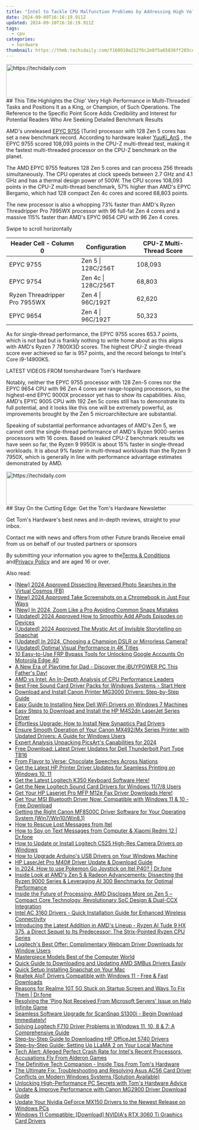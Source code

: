 ```yaml
---
title: "Intel to Tackle CPU Malfunction Problems by Addressing High Voltage Concerns: Anticipate Patch in August"
date: 2024-09-09T16:16:19.911Z
updated: 2024-09-10T16:16:19.911Z
tags:
  - cpu
categories:
  - hardware
thumbnail: https://thmb.techidaily.com/f160910a212f6c2e8f5a65836ff203ce0f8a0fb9c3edf4656ba779c98a69f717.jpg
---
```


<!-- affiliate ads begin -->
<a href="https://ephamedtechinc.pxf.io/c/5597632/2137201/26400" target="_top" id="2137201">
  <img src="//a.impactradius-go.com/display-ad/26400-2137201" border="0" alt="https://techidaily.com" width="728" height="90"/>
</a>
<img height="0" width="0" src="https://ephamedtechinc.pxf.io/i/5597632/2137201/26400" style="position:absolute;visibility:hidden;" border="0" />
<!-- affiliate ads end -->
## This Title Highlights the Chip' Very High Performance in Multi-Threaded Tasks and Positions It as a King, or Champion, of Such Operations. The Reference to the Specific Point Score Adds Credibility and Interest for Potential Readers Who Are Seeking Detailed Benchmark Results

AMD's unreleased [EPYC 9755](https://www.tomshardware.com/pc-components/cpus/amd-announces-3nm-epyc-turin-launching-with-192-cores-and-384-threads-in-second-half-of-2024-54x-faster-than-intel-xeon-in-ai-workload) (Turin) processor with 128 Zen 5 cores has set a new benchmark record. According to hardware leaker [YuuKi_AnS](https://x.com/yuuki%5Fans/status/1816185684753015066) , the EPYC 9755 scored 108,093 points in the CPU-Z multi-thread test, making it the fastest multi-threaded processor on the CPU-Z benchmark on the planet.

 The AMD EPYC 9755 features 128 Zen 5 cores and can process 256 threads simultaneously. The CPU operates at clock speeds between 2.7 GHz and 4.1 GHz and has a thermal design power of 500W. The CPU scores 108,093 points in the CPU-Z multi-thread benchmark, 57% higher than AMD's EPYC Bergamo, which had 128 compact Zen 4c cores and scored 68,803 points.

 The new processor is also a whopping 73% faster than AMD's Ryzen Threadripper Pro 7995WX processor with 96 full-fat Zen 4 cores and a massive 115% faster than AMD's EPYC 9654 CPU with 96 Zen 4 cores.

 Swipe to scroll horizontally

| Header Cell - Column 0        | Configuration       | CPU-Z Multi-Thread Score |
| ----------------------------- | ------------------- | ------------------------ |
| EPYC 9755                     | Zen 5 \| 128C/256T  | 108,093                  |
| EPYC 9754                     | Zen 4c \| 128C/256T | 68,803                   |
| Ryzen Threadripper Pro 7955WX | Zen 4 \| 96C/192T   | 62,620                   |
| EPYC 9654                     | Zen 4 \| 96C/192T   | 50,323                   |

 As for single-thread performance, the EPYC 9755 scores 653.7 points, which is not bad but is frankly nothing to write home about as this aligns with AMD's Ryzen 7 7800X3D scores. The highest CPU-Z single-thread score ever achieved so far is 957 points, and the record belongs to Intel's Core i9-14900KS.

 LATEST VIDEOS FROM tomshardware Tom's Hardware

 Notably, neither the EPYC 9755 processor with 128 Zen-5 cores nor the EPYC 9654 CPU with 96 Zen 4 cores are range-topping processors, so the highest-end EPYC 9000X processor yet has to show its capabilities. Also, AMD's EPYC 9005 CPU with 192 Zen 5c cores still has to demonstrate its full potential, and it looks like this one will be extremely powerful, as improvements brought by the Zen 5 microarchitecture are substantial.

 Speaking of substantial performance advantages of AMD's Zen 5, we cannot omit the single-thread performance of AMD's Ryzen 9000-series processors with 16 cores. Based on leaked CPU-Z benchmark results we have seen so far, the Ryzen 9 9950X is about 15% faster in single-thread workloads. It is about 9% faster in multi-thread workloads than the Ryzen 9 7950X, which is generally in line with performance advantage estimates demonstrated by AMD.

<!-- affiliate ads begin -->
<a href="https://appsumo.8odi.net/c/5597632/2137395/7443" target="_top" id="2137395">
  <img src="//a.impactradius-go.com/display-ad/7443-2137395" border="0" alt="https://techidaily.com" width="728" height="90"/>
</a>
<img height="0" width="0" src="https://appsumo.8odi.net/i/5597632/2137395/7443" style="position:absolute;visibility:hidden;" border="0" />
<!-- affiliate ads end -->
## Stay On the Cutting Edge: Get the Tom's Hardware Newsletter

 Get Tom's Hardware's best news and in-depth reviews, straight to your inbox.

 Contact me with news and offers from other Future brands  Receive email from us on behalf of our trusted partners or sponsors

 By submitting your information you agree to the[Terms & Conditions](https://futureplc.com/terms-conditions/) and[Privacy Policy](https://futureplc.com/privacy-policy/) and are aged 16 or over.


<ins class="adsbygoogle"
     style="display:block"
     data-ad-format="autorelaxed"
     data-ad-client="ca-pub-7571918770474297"
     data-ad-slot="1223367746"></ins>



<ins class="adsbygoogle"
     style="display:block"
     data-ad-client="ca-pub-7571918770474297"
     data-ad-slot="8358498916"
     data-ad-format="auto"
     data-full-width-responsive="true"></ins>

<span class="atpl-alsoreadstyle">Also read:</span>
<div><ul>
<li><a href="https://facebook-videos.techidaily.com/new-2024-approved-dissecting-reversed-photo-searches-in-the-virtual-cosmos-fb/"><u>[New] 2024 Approved  Dissecting Reversed Photo Searches in the Virtual Cosmos (FB)</u></a></li>
<li><a href="https://screen-video-capture.techidaily.com/new-2024-approved-take-screenshots-on-a-chromebook-in-just-four-ways/"><u>[New] 2024 Approved  Take Screenshots on a Chromebook in Just Four Ways</u></a></li>
<li><a href="https://fox-http.techidaily.com/new-in-2024-zoom-like-a-pro-avoiding-common-snaps-mistakes/"><u>[New] In 2024, Zoom Like a Pro  Avoiding Common Snaps Mistakes</u></a></li>
<li><a href="https://fox-blue.techidaily.com/updated-2024-approved-how-to-smoothly-add-apods-episodes-on-devices/"><u>[Updated] 2024 Approved  How to Smoothly Add APods Episodes on Devices</u></a></li>
<li><a href="https://snapchat-videos.techidaily.com/updated-2024-approved-the-mystic-art-of-invisible-storytelling-on-snapchat/"><u>[Updated] 2024 Approved  The Mystic Art of Invisible Storytelling on Snapchat</u></a></li>
<li><a href="https://facebook-record-videos.techidaily.com/updated-in-2024-choosing-a-champion-dslr-or-mirrorless-camera/"><u>[Updated] In 2024, Choosing a Champion  DSLR or Mirrorless Camera?</u></a></li>
<li><a href="https://extra-approaches.techidaily.com/updated-optimal-visual-performance-in-4k-titles/"><u>[Updated] Optimal Visual Performance in 4K Titles</u></a></li>
<li><a href="https://android-unlock.techidaily.com/10-easy-to-use-frp-bypass-tools-for-unlocking-google-accounts-on-motorola-edge-40-by-drfone-android/"><u>10 Easy-to-Use FRP Bypass Tools for Unlocking Google Accounts On Motorola Edge 40</u></a></li>
<li><a href="https://hardware-help.techidaily.com/a-new-era-of-playtime-for-dad-discover-the-ibuypower-pc-this-fathers-day/"><u>A New Era of Playtime for Dad - Discover the iBUYPOWER PC This Father's Day!</u></a></li>
<li><a href="https://hardware-help.techidaily.com/amd-vs-intel-an-in-depth-analysis-of-cpu-performance-leaders/"><u>AMD vs Intel: An In-Depth Analysis of CPU Performance Leaders</u></a></li>
<li><a href="https://hardware-help.techidaily.com/1722957955281-best-free-sound-card-driver-packs-for-windows-systems-start-here/"><u>Best Free Sound Card Driver Packs for Windows Systems - Start Here</u></a></li>
<li><a href="https://hardware-help.techidaily.com/download-and-install-canon-printer-mg3000-drivers-step-by-step-guide/"><u>Download and Install Canon Printer MG3000 Drivers: Step-by-Step Guide</u></a></li>
<li><a href="https://hardware-help.techidaily.com/easy-guide-to-installing-new-dell-wifi-drivers-on-windows-7-machines/"><u>Easy Guide to Installing New Dell WiFi Drivers on Windows 7 Machines</u></a></li>
<li><a href="https://hardware-help.techidaily.com/easy-steps-to-download-and-install-the-hp-m452dn-laserjet-series-driver/"><u>Easy Steps to Download and Install the HP M452dn LaserJet Series Driver</u></a></li>
<li><a href="https://hardware-help.techidaily.com/effortless-upgrade-how-to-install-new-synaptics-pad-drivers/"><u>Effortless Upgrade: How to Install New Synaptics Pad Drivers</u></a></li>
<li><a href="https://hardware-help.techidaily.com/ensure-smooth-operation-of-your-canon-mx492mx-series-printer-with-updated-drivers-a-guide-for-windows-users/"><u>Ensure Smooth Operation of Your Canon MX492/Mx Series Printer with Updated Drivers: A Guide for Windows Users</u></a></li>
<li><a href="https://some-techniques.techidaily.com/expert-analysis-unpacking-picsarts-capabilities-for-2024/"><u>Expert Analysis  Unpacking PicsArt's Capabilities for 2024</u></a></li>
<li><a href="https://hardware-help.techidaily.com/free-download-latest-driver-updates-for-dell-thunderbolt-port-type-tb16/"><u>Free Download: Latest Driver Updates for Dell Thunderbolt Port Type TB16</u></a></li>
<li><a href="https://mondly-stories.techidaily.com/from-flavor-to-verse-chocolate-speeches-across-nations/"><u>From Flavor to Verse: Chocolate Speeches Across Nations</u></a></li>
<li><a href="https://hardware-help.techidaily.com/get-the-latest-hp-printer-driver-updates-for-seamless-printing-on-windows-10-11/"><u>Get the Latest HP Printer Driver Updates for Seamless Printing on Windows 10, 11</u></a></li>
<li><a href="https://hardware-help.techidaily.com/1722954425985-get-the-latest-logitech-k350-keyboard-software-here/"><u>Get the Latest Logitech K350 Keyboard Software Here!</u></a></li>
<li><a href="https://hardware-help.techidaily.com/get-the-new-logitech-sound-card-drivers-for-windows-1178-users/"><u>Get the New Logitech Sound Card Drivers for Windows 11/7/8 Users</u></a></li>
<li><a href="https://hardware-help.techidaily.com/get-your-hp-laserjet-pro-mfp-m12e-fax-driver-downloads-here/"><u>Get Your HP Laserjet Pro MFP M12e Fax Driver Downloads Here!</u></a></li>
<li><a href="https://driver-download.techidaily.com/get-your-msi-bluetooth-driver-now-compatible-with-windows-11-and-10-free-download/"><u>Get Your MSI Bluetooth Driver Now: Compatible with Windows 11 & 10 - Free Download</u></a></li>
<li><a href="https://hardware-help.techidaily.com/getting-the-right-canon-mf8500c-driver-software-for-your-operating-system-win7win10win81/"><u>Getting the Right Canon MF8500C Driver Software for Your Operating System (Win7/Win10/Win8.1)</u></a></li>
<li><a href="https://blog-min.techidaily.com/how-to-rescue-lost-messages-from-itel-by-fonelab-android-recover-messages/"><u>How to Rescue Lost Messages from Itel</u></a></li>
<li><a href="https://android-location-track.techidaily.com/how-to-spy-on-text-messages-from-computer-and-xiaomi-redmi-12-drfone-by-drfone-virtual-android/"><u>How to Spy on Text Messages from Computer & Xiaomi Redmi 12 | Dr.fone</u></a></li>
<li><a href="https://hardware-help.techidaily.com/how-to-update-or-install-logitech-c525-high-res-camera-drivers-on-windows/"><u>How to Update or Install Logitech C525 High-Res Camera Drivers on Windows</u></a></li>
<li><a href="https://hardware-help.techidaily.com/how-to-upgrade-arduinos-usb-drivers-on-your-windows-machine/"><u>How to Upgrade Arduino's USB Drivers on Your Windows Machine</u></a></li>
<li><a href="https://hardware-help.techidaily.com/hp-laserjet-pro-m40-driver-update-and-download-guide/"><u>HP LaserJet Pro M40# Driver Update & Download Guide</u></a></li>
<li><a href="https://android-pokemon-go.techidaily.com/in-2024-how-to-use-pokemon-go-joystick-on-itel-p40-drfone-by-drfone-virtual-android/"><u>In 2024, How to use Pokemon Go Joystick on Itel P40? | Dr.fone</u></a></li>
<li><a href="https://hardware-help.techidaily.com/inside-look-at-amds-zen-5-and-radeon-advancements-dissecting-the-ryzen-9000-series-and-leveraging-ai-300-benchmarks-for-optimal-performance/"><u>Inside Look at AMD's Zen 5 & Radeon Advancements: Dissecting the Ryzen 9000 Series & Leveraging AI 300 Benchmarks for Optimal Performance</u></a></li>
<li><a href="https://hardware-help.techidaily.com/inside-the-future-of-processing-amd-discloses-more-on-zen-5-compact-core-technology-revolutionary-soc-design-and-dual-ccx-integration/"><u>Inside the Future of Processing: AMD Discloses More on Zen 5 – Compact Core Technology, Revolutionary SoC Design & Dual-CCX Integration</u></a></li>
<li><a href="https://hardware-help.techidaily.com/intel-ac-3160-drivers-quick-installation-guide-for-enhanced-wireless-connectivity/"><u>Intel AC 3160 Drivers - Quick Installation Guide for Enhanced Wireless Connectivity</u></a></li>
<li><a href="https://hardware-help.techidaily.com/introducing-the-latest-addition-in-amds-lineup-ryzen-ai-tude-9-hx-375-a-direct-sequel-to-its-predecessor-the-strix-pointed-ryzen-cpu-series/"><u>Introducing the Latest Addition in AMD's Lineup - Ryzen AI Tude 9 HX 375, a Direct Sequel to Its Predecessor: The Strix-Pointed Ryzen CPU Series</u></a></li>
<li><a href="https://hardware-help.techidaily.com/logitechs-best-offer-complimentary-webcam-driver-downloads-for-window-users/"><u>Logitech's Best Offer: Complimentary Webcam Driver Downloads for Window Users</u></a></li>
<li><a href="https://extra-resources.techidaily.com/masterpiece-models-best-of-the-computer-world/"><u>Masterpiece Models  Best of the Computer World</u></a></li>
<li><a href="https://hardware-help.techidaily.com/quick-guide-to-downloading-and-updating-amd-smbus-drivers-easily/"><u>Quick Guide to Downloading and Updating AMD SMBus Drivers Easily</u></a></li>
<li><a href="https://tiktok-clips.techidaily.com/quick-setup-installing-snapchat-on-your-mac/"><u>Quick Setup  Installing Snapchat on Your Mac</u></a></li>
<li><a href="https://win-dash.techidaily.com/realtek-aiot-drivers-compatible-with-windows-11-free-and-fast-downloads/"><u>Realtek AIoT Drivers Compatible with Windows 11 - Free & Fast Downloads</u></a></li>
<li><a href="https://fix-guide.techidaily.com/reasons-for-realme-10t-5g-stuck-on-startup-screen-and-ways-to-fix-them-drfone-by-drfone-fix-android-problems-fix-android-problems/"><u>Reasons for Realme 10T 5G Stuck on Startup Screen and Ways To Fix Them | Dr.fone</u></a></li>
<li><a href="https://win-answers.techidaily.com/resolving-the-ping-not-received-from-microsoft-servers-issue-on-halo-infinite-game/"><u>Resolving the 'Ping Not Received From Microsoft Servers' Issue on Halo Infinite Game</u></a></li>
<li><a href="https://hardware-help.techidaily.com/seamless-software-upgrade-for-scansnap-s1300i-begin-download-immediately/"><u>Seamless Software Upgrade for ScanSnap S1300i - Begin Download Immediately!</u></a></li>
<li><a href="https://hardware-help.techidaily.com/solving-logitech-f710-driver-problems-in-windows-11-10-8-and-7-a-comprehensive-guide/"><u>Solving Logitech F710 Driver Problems in Windows 11, 10, 8 & 7: A Comprehensive Guide</u></a></li>
<li><a href="https://hardware-help.techidaily.com/step-by-step-guide-to-downloading-hp-officejet-5740-drivers/"><u>Step-by-Step Guide to Downloading HP OfficeJet 5740 Drivers</u></a></li>
<li><a href="https://tech-revival.techidaily.com/step-by-step-guide-setting-up-llama-2-on-your-local-machine/"><u>Step-by-Step Guide: Setting Up LLaMA 2 on Your Local Machine</u></a></li>
<li><a href="https://hardware-help.techidaily.com/tech-alert-alleged-perfect-crash-rate-for-intels-recent-processors-accusations-fly-from-alderon-games/"><u>Tech Alert: Alleged Perfect Crash Rate for Intel's Recent Processors, Accusations Fly From Alderon Games</u></a></li>
<li><a href="https://hardware-help.techidaily.com/the-definitive-tech-companion-inside-tips-from-toms-hardware/"><u>The Definitive Tech Companion - Inside Tips From Tom's Hardware</u></a></li>
<li><a href="https://hardware-help.techidaily.com/the-ultimate-fix-troubleshooting-and-resolving-asus-ac56-card-driver-conflicts-on-modern-windows-systems-solution-available/"><u>The Ultimate Fix: Troubleshooting and Resolving Asus AC56 Card Driver Conflicts on Modern Windows Systems (Solution Available)</u></a></li>
<li><a href="https://hardware-help.techidaily.com/unlocking-high-performance-pc-secrets-with-toms-hardware-advice/"><u>Unlocking High-Performance PC Secrets with Tom's Hardware Advice</u></a></li>
<li><a href="https://hardware-help.techidaily.com/update-and-improve-performance-with-canon-mg2900-driver-download-guide/"><u>Update & Improve Performance with Canon MG2900 Driver Download Guide</u></a></li>
<li><a href="https://hardware-help.techidaily.com/update-your-nvidia-geforce-mx150-drivers-to-the-newest-release-on-windows-pcs/"><u>Update Your Nvidia GeForce MX150 Drivers to the Newest Release on Windows PCs</u></a></li>
<li><a href="https://hardware-help.techidaily.com/windows-11-compatible-download-nvidias-rtx-3060-ti-graphics-card-drivers/"><u>Windows 11 Compatible: [Download] NVIDIA's RTX 3060 Ti Graphics Card Drivers</u></a></li>
</ul></div>
